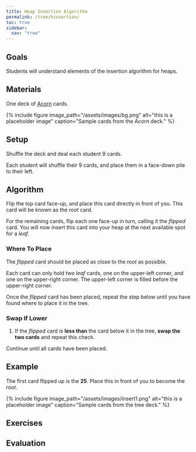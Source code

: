 ```yaml
---
title: Heap Insertion Algorithm
permalink: /tree/hinsertion/
toc: true
sidebar:
  nav: "tree"
---
```


## Goals

Students will understand elements of the insertion algorithm
for heaps.

## Materials

One deck of [Acorn]({{site.baseurl}}/tree) cards.

{% include figure image_path="/assets/images/bg.png" alt="this is a placeholder image" caption="Sample cards from the Acorn deck." %}

## Setup

Shuffle the deck and deal each student 9 cards.

Each student will shuffle their 9 cards, and place them
in a face-down pile to their left.

## Algorithm

Flip the top card face-up, and place this card directly
in front of you. This card will be known as the *root* card.

For the remaining cards, flip each one face-up in turn,
calling it the *flipped* card. You will now insert this
card into your heap at the next available spot for a *leaf*.

### Where To Place

The *flipped* card should be placed as close to the *root* as possible.

Each card can only hold two *leaf* cards, one on the upper-left corner,
and one on the upper-right corner. The upper-left corner is filled
before the upper-right corner.

Once the *flipped* card has been placed, repeat the step
below until you have found where to place it in the tree.

### Swap If Lower

1. If the *flipped* card is **less than** the card below it in
  the tree, **swap the two cards** and repeat this check.

Continue until all cards have been placed.

## Example

The first card flipped up is the **25**. Place this in front of you
to become the *root*.

{% include figure image_path="/assets/images/insert1.png" alt="this is a placeholder image" caption="Sample cards from the tree deck." %}

## Exercises


## Evaluation
